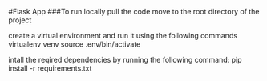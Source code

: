 #Flask App
###To run locally
pull the code
move to the root directory of the project

create a virtual environment and run it using the following commands
virtualenv venv
source .env/bin/activate

intall the reqired dependencies by running the following command:
pip install -r requirements.txt



